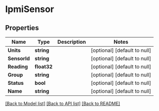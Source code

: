 # IpmiSensor

## Properties
Name | Type | Description | Notes
------------ | ------------- | ------------- | -------------
**Units** | **string** |  | [optional] [default to null]
**SensorId** | **string** |  | [optional] [default to null]
**Reading** | **float32** |  | [optional] [default to null]
**Group** | **string** |  | [optional] [default to null]
**Status** | **bool** |  | [optional] [default to null]
**Name** | **string** |  | [optional] [default to null]

[[Back to Model list]](../README.md#documentation-for-models) [[Back to API list]](../README.md#documentation-for-api-endpoints) [[Back to README]](../README.md)


